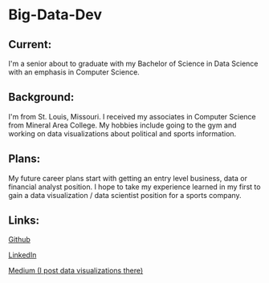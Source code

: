 # Big-Data-Dev

## Current:

I'm a senior about to graduate with my Bachelor of Science in Data Science with an emphasis in Computer Science.

## Background:

I'm from St. Louis, Missouri. I received my associates in Computer Science from Mineral Area College. My hobbies include going to the gym and working on data visualizations about political and sports information.

## Plans:

My future career plans start with getting an entry level business, data or financial analyst position. I hope to take my experience learned in my first to gain a data visualization / data scientist position for a sports company.

## Links:
[Github](https://github.com/JamesRMullaney)

[LinkedIn](https://www.linkedin.com/in/jrjmullaney/)

[Medium (I post data visualizations there)](https://james-mullaney.medium.com/)
